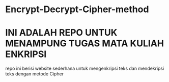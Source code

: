 # Encrypt-Decrypt-Cipher-method

<h1>INI ADALAH REPO UNTUK MENAMPUNG TUGAS MATA KULIAH ENKRIPSI</h1>
<p>
repo ini berisi website sederhana untuk mengenkripsi teks dan mendekripsi teks dengan metode Cipher
</p>
